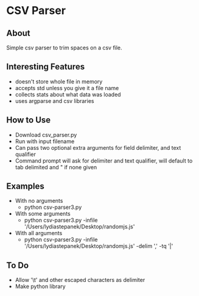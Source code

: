 # CSV Parser

## About
Simple csv parser to trim spaces on a csv file.

## Interesting Features

* doesn't store whole file in memory
* accepts std unless you give it a file name
* collects stats about what data was loaded
* uses argparse and csv libraries

## How to Use

* Download csv_parser.py
* Run with input filename
* Can pass two optional extra arguments for field delimiter, and text qualifier
* Command prompt will ask for delimiter and text qualifier, will default to tab delimited and " if none given

## Examples

* With no arguments
  * python csv-parser3.py
* With some arguments
  * python csv-parser3.py -infile '/Users/lydiastepanek/Desktop/randomjs.js'
* With all arguments
  * python csv-parser3.py -infile '/Users/lydiastepanek/Desktop/randomjs.js' -delim ',' -tq '|'

## To Do

* Allow '\t' and other escaped characters as delimiter
* Make python library
